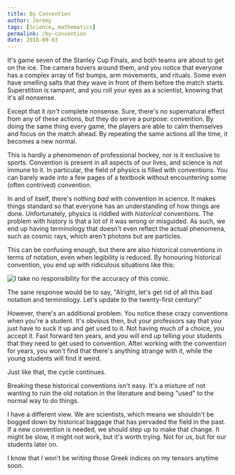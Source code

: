 ```yaml
---
title: By Convention
author: Jeremy
tags: [Science, mathematics]
permalink: /by-convention
date: 2018-09-03
---
```


It's game seven of the Stanley Cup Finals, and both teams are about to get on the ice. The camera hovers around them, and you notice that everyone has a complex array of fist bumps, arm movements, and rituals. Some even have smelling salts that they wave in front of them before the match starts. Superstition is rampant, and you roll your eyes as a scientist, knowing that it's all nonsense.

Except that it *isn't* complete nonsense. Sure, there's no supernatural effect from any of these actions, but they do serve a purpose: convention. By doing the same thing every game, the players are able to calm themselves and focus on the match ahead. By repeating the same actions all the time, it becomes a new normal.

This is hardly a phenomenon of professional hockey, nor is it exclusive to sports. Convention is present in all aspects of our lives, and science is not immune to it. In particular, the field of physics is filled with conventions. You can barely wade into a few pages of a textbook without encountering some (often contrived) convention.

In and of itself, there's nothing *bad* with convention in science. It makes things standard so that everyone has an understanding of how things are done. Unfortunately, physics is riddled with *historical* conventions. The problem with history is that a lot of it was wrong or misguided. As such, we end up having terminology that doesn't even reflect the actual phenomena, such as cosmic rays, which aren't photons but are particles.

This can be confusing enough, but there are also historical conventions in terms of notation, even when legibility is reduced. By honouring historical convention, you end up with ridiculous situations like this:

![I take no responsibility for the accuracy of this comic.](https://res.cloudinary.com/dh3hm8pb7/image/upload/c_scale,q_auto:best,w_600/v1533412856/ByConvention.png)

The sane response would be to say, "Alright, let's get rid of all this bad notation and terminology. Let's update to the twenty-first century!"

However, there's an additional problem. You notice these crazy conventions when you're a student. It's obvious then, but your professors say that you just have to suck it up and get used to it. Not having much of a choice, you accept it. Fast forward ten years, and *you* will end up telling your students that they need to get used to convention. After working with the convention for years, you won't find that there's anything strange with it, while the young students will find it weird.

Just like that, the cycle continues.

Breaking these historical conventions isn't easy. It's a mixture of not wanting to ruin the old notation in the literature and being "used" to the normal way to do things.

I have a different view. We are scientists, which means we shouldn't be bogged down by historical baggage that has pervaded the field in the past. If a new convention is needed, we should step up to make that change. It might be slow, it might not work, but it's worth trying. Not for us, but for our students later on.

I know that *I* won't be writing those Greek indices on my tensors anytime soon.
